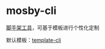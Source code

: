 # mosby-cli

[脚手架工具](https://github.com/mosbyxsy/mosby-cli)，可基于模板进行个性化定制

默认模板：[template-cli](https://github.com/mosbyxsy/template-cli)
